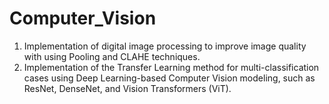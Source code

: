 # Computer_Vision

1. Implementation of digital image processing to improve image quality with
using Pooling and CLAHE techniques.
2. Implementation of the Transfer Learning method for multi-classification cases using
Deep Learning-based Computer Vision modeling, such as ResNet, DenseNet, and Vision
Transformers (ViT).
